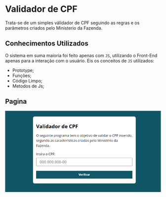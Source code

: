 # Validador de CPF

Trata-se de um simples válidador de CPF seguindo as regras e os parâmetros criados pelo Ministerio da Fazenda.

## Conhecimentos Utilizados

O sistema em suma maioria foi feito apenas com `JS`, utilizando o Front-End apenas para a interação com o usuário. Eis os conceitos de `JS` utilizados:

* Prototype;
* Funções;
* Código Limpo;
* Metodos de Js;

## Pagina

![page](assets/img/image.png)